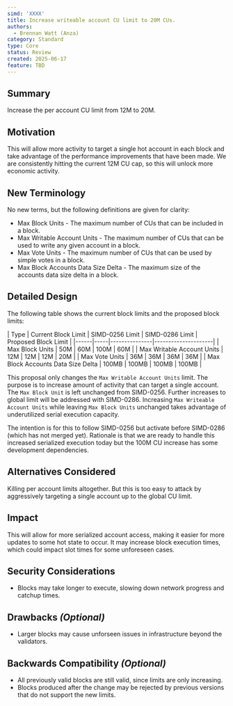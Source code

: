 ```yaml
---
simd: 'XXXX'
title: Increase writeable account CU limit to 20M CUs.
authors:
  - Brennan Watt (Anza)
category: Standard
type: Core
status: Review
created: 2025-06-17
feature: TBD
---
```


## Summary

Increase the per account CU limit from 12M to 20M.

## Motivation

This will allow more activity to target a single hot account in each block and
take advantage of the performance improvements that have been made. We are
consistently hitting the current 12M CU cap, so this will unlock more economic
activity.

## New Terminology

No new terms, but the following definitions are given for clarity:

- Max Block Units - The maximum number of CUs that can be included in a block.
- Max Writable Account Units - The maximum number of CUs that can be used to
  write any given account in a block.
- Max Vote Units - The maximum number of CUs that can be used by simple votes
  in a block.
- Max Block Accounts Data Size Delta - The maximum size of the accounts data
  size delta in a block.

## Detailed Design

The following table shows the current block limits and the proposed block
limits:

| Type | Current Block Limit | SIMD-0256 Limit | SIMD-0286 Limit | Proposed Block Limit |
|------|-----|---------------|---------------------|
| Max Block Units | 50M | 60M | 100M | 60M |
| Max Writable Account Units | 12M | 12M  | 12M | 20M |
| Max Vote Units | 36M | 36M  | 36M  | 36M |
| Max Block Accounts Data Size Delta | 100MB | 100MB | 100MB | 100MB |

This proposal only changes the `Max Writable Account Units` limit. The purpose
is to increase amount of activity that can target a single account. The `Max
Block Unit` is left unchanged from SIMD-0256. Further increases to global limit
will be addressed with SIMD-0286. Increasing `Max Writeable Account Units` while
leaving `Max Block Units` unchanged takes advantage of underutilized serial
execution capacity.

The intention is for this to follow SIMD-0256 but activate before SIMD-0286
(which has not merged yet). Rationale is that we are ready to handle this
increased serialized execution today but the 100M CU increase has some
development dependencies.

## Alternatives Considered

Killing per account limits altogether. But this is too easy to attack by aggressively targeting a single account up to the global CU limit.

## Impact

This will allow for more serialized account access, making it easier for more
updates to some hot state to occur. It may increase block execution times, which
could impact slot times for some unforeseen cases.

## Security Considerations

- Blocks may take longer to execute, slowing down network progress and catchup times.

## Drawbacks *(Optional)*

- Larger blocks may cause unforseen issues in infrastructure beyond the
  validators.

## Backwards Compatibility *(Optional)*

- All previously valid blocks are still valid, since limits are only
  increasing.
- Blocks produced after the change may be rejected by previous versions that do
  not support the new limits.
